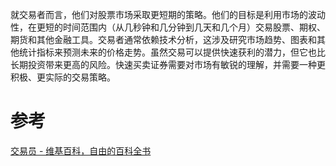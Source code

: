 

就交易者而言，他们对股票市场采取更短期的策略。他们的目标是利用市场的波动性，在更短的时间范围内（从几秒钟和几分钟到几天和几个月）交易股票、期权、期货和其他金融工具。交易者通常依赖技术分析，这涉及研究市场趋势、图表和其他统计指标来预测未来的价格走势。虽然交易可以提供快速获利的潜力，但它也比长期投资带来更高的风险。快速买卖证券需要对市场有敏锐的理解，并需要一种更积极、更实际的交易策略。

# 参考
[交易员 - 维基百科，自由的百科全书](https://zh.wikipedia.org/wiki/%E4%BA%A4%E6%98%93%E5%93%A1)
